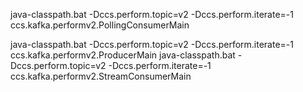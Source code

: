 java-classpath.bat -Dccs.perform.topic=v2 -Dccs.perform.iterate=-1 ccs.kafka.performv2.PollingConsumerMain

java-classpath.bat -Dccs.perform.topic=v2 -Dccs.perform.iterate=-1 ccs.kafka.performv2.ProducerMain
java-classpath.bat -Dccs.perform.topic=v2 -Dccs.perform.iterate=-1 ccs.kafka.performv2.StreamConsumerMain